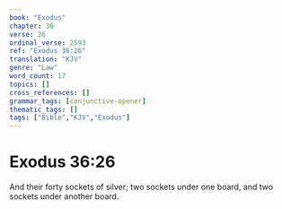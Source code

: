 ```yaml
---
book: "Exodus"
chapter: 36
verse: 26
ordinal_verse: 2593
ref: "Exodus 36:26"
translation: "KJV"
genre: "Law"
word_count: 17
topics: []
cross_references: []
grammar_tags: [conjunctive-opener]
thematic_tags: []
tags: ["Bible","KJV","Exodus"]
---
```


# Exodus 36:26

And their forty sockets of silver; two sockets under one board, and two sockets under another board.
